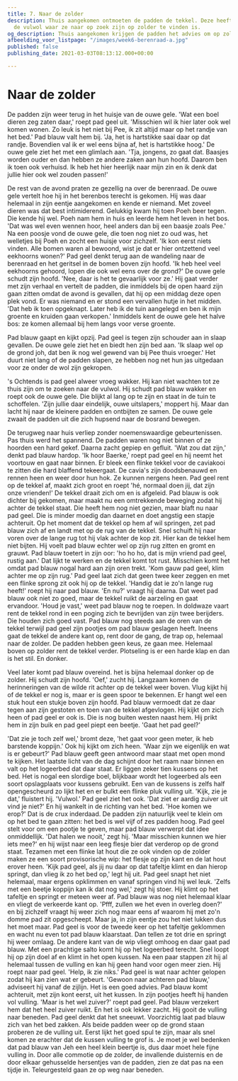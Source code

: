 ```yaml
---
title: 7. Naar de zolder
description: Thuis aangekomen ontmoeten de padden de tekkel. Deze heeft vernomen dat
  de vulwol waar ze naar op zoek zijn op zolder te vinden is.
og_description: Thuis aangekomen krijgen de padden het advies om op zolder te kijken
afbeelding_voor_listpage: "/images/week6-berenraad-a.jpg"
published: false
publishing_date: 2021-03-03T08:13:12.000+00:00

---
```

# Naar de zolder

De padden zijn weer terug in het huisje van de ouwe gele. 'Wat een boel dieren zeg zaten daar,' roept pad geel uit. 'Misschien wil ik hier later ook wel komen wonen. Zo leuk is het niet bij Pee, ik zit altijd maar op het randje van het bed.' Pad blauw valt hem bij. 'Ja, het is hartstikke saai daar op dat randje. Bovendien val ik er wel eens bijna af, het is hartstikke hoog.' De ouwe gele ziet het met een glimlach aan. 'Tja, jongens, zo gaat dat. Baasjes worden ouder en dan hebben ze andere zaken aan hun hoofd. Daarom ben ik toen ook verhuisd. Ik heb het hier heerlijk naar mijn zin en ik denk dat jullie hier ook wel zouden passen!' 

De rest van de avond praten ze gezellig na over de berenraad. De ouwe gele vertelt hoe hij in het berenbos terecht is gekomen. Hij was daar helemaal in zijn eentje aangekomen en kende er niemand. Met zoveel dieren was dat best intimiderend. Gelukkig kwam hij toen Poeh beer tegen. Die kende hij wel. Poeh nam hem in huis en leerde hem het leven in het bos. 'Dat was wel even wennen hoor, heel anders dan bij een baasje zoals Pee.' Na een poosje vond de ouwe gele, die toen nog niet zo oud was, het welletjes bij Poeh en zocht een huisje voor zichzelf. 'Ik kon eerst niets vinden. Alle bomen waren al bewoond, wist je dat er hier ontzettend veel eekhoorns wonen?' Pad geel denkt terug aan de wandeling naar de berenraad en het geritsel in de bomen boven zijn hoofd. 'Ik heb heel veel eekhoorns gehoord, lopen die ook wel eens over de grond?' De ouwe gele schudt zijn hoofd. 'Nee, daar is het te gevaarlijk voor ze.' Hij gaat verder met zijn verhaal en vertelt de padden, die inmiddels bij de open haard zijn gaan zitten omdat de avond is gevallen, dat hij op een middag deze open plek vond. Er was niemand en er stond een vervallen hutje in het midden. 'Dat heb ik toen opgeknapt. Later heb ik de tuin aangelegd en ben ik mijn groente en kruiden gaan verkopen.' Inmiddels kent de ouwe gele het halve bos: ze komen allemaal bij hem langs voor verse groente.

Pad blauw gaapt en kijkt opzij. Pad geel is tegen zijn schouder aan in slaap gevallen. De ouwe gele ziet het en biedt hen zijn bed aan. 'Ik slaap wel op de grond joh, dat ben ik nog wel gewend van bij Pee thuis vroeger.' Het duurt niet lang of de padden slapen, ze hebben nog net hun jas uitgedaan voor ze onder de wol zijn gekropen.

's Ochtends is pad geel alweer vroeg wakker. Hij kan niet wachten tot ze thuis zijn om te zoeken naar de vulwol. Hij schudt pad blauw wakker en roept ook de ouwe gele. Die blijkt al lang op te zijn en staat in de tuin te schoffelen. 'Zijn jullie daar eindelijk, ouwe uitslapers,' moppert hij. Maar dan lacht hij naar de kleinere padden en ontbijten ze samen. De ouwe gele zwaait de padden uit die zich hupsend naar de bosrand bewegen. 

De terugweg naar huis verliep zonder noemenswaardige gebeurtenissen. Pas thuis werd het spannend. De padden waren nog niet binnen of ze hoorden een hard gekef. Daarna zacht gepiep en gefluit. 'Wat zou dat zijn,' denkt pad blauw hardop. 'Ik hoor Baerke,' roept pad geel en hij neemt het voortouw en gaat naar binnen. Er bleek een flinke tekkel voor de caviakooi te zitten die hard blaffend tekeergaat. De cavia's zijn doodsbenauwd en rennen heen en weer door hun hok. Ze kunnen nergens heen. Pad geel rent op de tekkel af, maakt zich groot en roept 'hé, normaal doen jij, dat zijn onze vrienden!' De tekkel draait zich om en is afgeleid. Pad blauw is ook dichter bij gekomen, maar maakt nu een omtrekkende beweging zodat hij achter de tekkel staat. Die heeft hem nog niet gezien, maar blaft nu naar pad geel. Die is minder moedig dan daarnet en doet angstig een stapje achteruit. Op het moment dat de tekkel op hem af wil springen, zet pad blauw zich af en landt met op de rug van de tekkel. Snel schuift hij naar voren over de lange rug tot hij vlak achter de kop zit. Hier kan de tekkel hem niet bijten. Hij voelt pad blauw echter wel op zijn rug zitten en gromt en grauwt. Pad blauw toetert in zijn oor: 'ho ho ho, dat is mijn vriend pad geel, rustig aan.' Dat lijkt te werken en de tekkel komt tot rust. Misschien komt het omdat pad blauw nogal hard aan zijn oren trekt. 'Kom gauw pad geel, klim achter me op zijn rug.' Pad geel laat zich dat geen twee keer zeggen en met een flinke sprong zit ook hij op de tekkel. 'Handig dat ie zo'n lange rug heeft!' roept hij naar pad blauw. 'En nu?' vraagt hij daarna. Dat weet pad blauw ook niet zo goed, maar de tekkel ruikt de aarzeling en gaat ervandoor. 'Houd je vast,' weet pad blauw nog te roepen. In doldwaze vaart rent de tekkel rond in een poging zich te bevrijden van zijn twee berijders. Die houden zich goed vast. Pad blauw nog steeds aan de oren van de tekkel terwijl pad geel zijn pootjes om pad blauw geslagen heeft. Ineens gaat de tekkel de andere kant op, rent door de gang, de trap op, helemaal naar de zolder. De padden hebben geen keus, ze gaan mee. Helemaal boven op zolder rent de tekkel verder. Plotseling is er een harde klap en dan is het stil. En donker.

Veel later komt pad blauw overeind. het is bijna helemaal donker op de zolder. Hij schudt zijn hoofd. 'Oef,' zucht hij. Langzaam komen de herinneringen van de wilde rit achter op de tekkel weer boven. Vlug kijkt hij of de tekkel er nog is, maar er is geen spoor te bekennen. Er hangt wel een stuk hout een stukje boven zijn hoofd. Pad blauw vermoedt dat ze daar tegen aan zijn gestoten en toen van de tekkel afgevlogen. Hij kijkt om zich heen of pad geel er ook is. Die is nog buiten westen naast hem. Hij prikt hem in zijn buik en pad geel piept een beetje. 'Gaat het pad geel?'

'Dat zie je toch zelf wel,' bromt deze, 'het gaat voor geen meter, ik heb barstende koppijn.' Ook hij kijkt om zich heen. 'Waar zijn we eigenlijk en wat is er gebeurt?' Pad blauw geeft geen antwoord maar staat met open mond te kijken. Het laatste licht van de dag schijnt door het raam naar binnen en valt op het logeerbed dat daar staat. Er liggen zeker tien kussens op het bed. Het is nogal een slordige boel, blijkbaar wordt het logeerbed als een soort opslagplaats voor kussens gebruikt. Een van de kussens is zelfs half opengescheurd zo lijkt het en er bulkt een flinke pluk vulling uit. 'Kijk, zie je dat,' fluistert hij. 'Vulwol.' Pad geel ziet het ook. 'Dat ziet er aardig zuiver uit vind je niet?' En hij wankelt in de richting van het bed. 'Hoe komen we erop?' Dat is de crux inderdaad. De padden zijn natuurlijk veel te klein om op het bed te gaan zitten: het bed is wel vijf of zes padden hoog. Pad geel stelt voor om een pootje te geven, maar pad blauw verwerpt dat idee onmiddellijk. 'Dat halen we nooit,' zegt hij. 'Maar misschien kunnen we hier iets mee?' en hij wijst naar een leeg flesje bier dat verderop op de grond staat. Tezamen met een flinke lat hout die ze ook vinden op de zolder maken ze een soort provisorische wip: het flesje op zijn kant en de lat hout erover heen. 'Kijk pad geel, als jij nu daar op dat tafeltje klimt en dan hierop springt, dan vlieg ik zo het bed op,' legt hij uit. Pad geel snapt het niet helemaal, maar ergens opklimmen en vanaf springen vind hij wel leuk. 'Zelfs met een beetje koppijn kan ik dat nog wel,' zegt hij stoer. Hij klimt op het tafeltje en springt er meteen weer af. Pad blauw was nog niet helemaal klaar en vliegt de verkeerde kant op. 'Pfff, zullen we het even in overleg doen?' en bij zichzelf vraagt hij weer zich nog maar eens af waarom hij met zo'n domme pad zit opgescheept. Maar ja, in zijn eentje zou het niet lukken dus het moet maar. Pad geel is voor de tweede keer op het tafeltje geklommen en wacht nu even tot pad blauw klaarstaat. Dan tellen ze tot drie en springt hij weer omlaag. De andere kant van de wip vliegt omhoog en daar gaat pad blauw. Met een prachtige salto komt hij op het logeerbed terecht. Snel loopt hij op zijn doel af en klimt in het open kussen. Na een paar stappen zit hij al helemaal tussen de vulling en kan hij geen hand voor ogen meer zien. Hij roept naar pad geel. 'Help, ik zie niks.' Pad geel is wat naar achter gelopen zodat hij kan zien wat er gebeurt. 'Gewoon naar achteren pad blauw,' adviseert hij vanaf de zijlijn. Het is een goed advies. Pad blauw komt achteruit, met zijn kont eerst, uit het kussen. In zijn pootjes heeft hij handen vol vulling. 'Maar is het wel zuiver?' roept pad geel. Pad blauw verzekert hem dat het heel zuiver ruikt. En het is ook lekker zacht. Hij gooit de vulling naar beneden. Pad geel denkt dat het sneeuwt. Voorzichtig laat pad blauw zich van het bed zakken. Als beide padden weer op de grond staan proberen ze de vulling uit. Eerst lijkt het goed spul te zijn, maar als snel komen ze erachter dat de kussen vulling te grof is. Je moet je wel bedenken dat pad blauw van Jeh een heel klein beertje is, dus daar moet hele fijne vulling in. Door alle commotie op de zolder, de invallende duisternis en de door elkaar gehusselde hersentjes van de padden, zien ze dat pas na een tijdje in. Teleurgesteld gaan ze op weg naar beneden.
